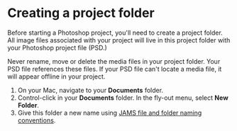 # Creating a project folder

Before starting a Photoshop project, you'll need to create a project folder. All image files associated with your project will live in this project folder with your Photoshop project file \(PSD.\)

Never rename, move or delete the media files in your project folder. Your PSD file references these files. If your PSD file can't locate a media file, it will appear offline in your project.

1. On your Mac, navigate to your **Documents** folder.
2. Control-click in your **Documents** folder. In the fly-out menu, select **New Folder**.
3. Give this folder a new name using [JAMS file and folder naming conventions](https://jjloomis.gitbooks.io/file-and-folder-management/content/file-and-folder-naming-conventions.html).




